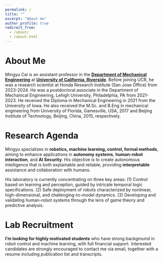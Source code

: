 ```yaml
---
permalink: /
title: ""
excerpt: "About me"
author_profile: true
redirect_from: 
  - /about/
  - /about.html
---
```


About Me
======

Mingyu Cai is an assistant professor in the <a href="https://www.me.ucr.edu/"><b>Department of Mechanical Engineering</b></a>
 at <a href="https://www.ucr.edu/"><b>University of California, Riverside</b></a>. Before joining UCR, he was a research scientist at Honda Research Institute (San Jose Office) from 2023-2024.
He was a postdoctoral associate in the Department of Mechanical Engineering, Lehigh University, Philadelphia, PA from 2021-2023. He received the Diploma in Mechanical Engineering in 2021 from the University of Iowa. He also received the M.Sc. and B.Eng in mechanical engineering from University of Florida, Gainesville, USA, 2017 and Beijing Institute of Technology, Beijing, China, 2015, respectively. 

Research Agenda
======
Mingyu specializes in <b>robotics, machine learning, control, formal methods</b>, aiming to enhance applications in <b>autonomy systems</b>, <b>human-robot interaction</b>, and <b>AI Security</b>. His objective is to create autonomous intelligence that is both explainable and reliable, providing <b>interpretable</b> assistance and collaboration with humans.

His laboratory is currently concentrating on three key areas:
(1) Control based on learning and perception, guided by intricate temporal logic specifications.
(2) Safe deployment of robots characterized by nonlinear, high-dimensional, and challenging-to-model dynamics.
(3) Developing and validating human-robot systems through the lens of game theory and predictive analysis.

Lab Recruitment
======
<b>I’m looking for highly motivated students</b> who have strong background in robot control and machine learning, with full financial support. Interested candidates are strongly encouraged to contact me via email, together with a resume including publication list and transcripts.

